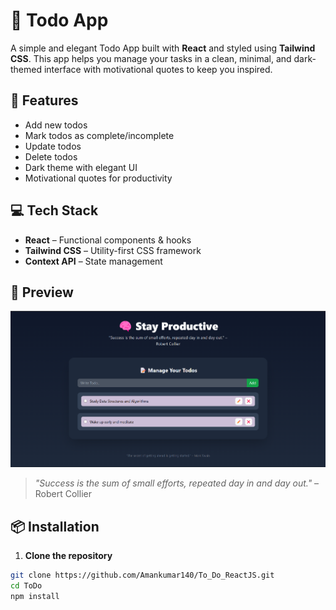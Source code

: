 # 📝 Todo App

A simple and elegant Todo App built with **React** and styled using **Tailwind CSS**. This app helps you manage your tasks in a clean, minimal, and dark-themed interface with motivational quotes to keep you inspired.

## 🚀 Features

- Add new todos
- Mark todos as complete/incomplete
- Update todos
- Delete todos
- Dark theme with elegant UI
- Motivational quotes for productivity

## 💻 Tech Stack

- **React** – Functional components & hooks
- **Tailwind CSS** – Utility-first CSS framework
- **Context API** – State management

## 📸 Preview

![Todo App Screenshot](./screenshot/Screenshot%202025-04-24%20015352.png)

> _"Success is the sum of small efforts, repeated day in and day out."_ – Robert Collier

## 📦 Installation

1. **Clone the repository**

```bash
git clone https://github.com/Amankumar140/To_Do_ReactJS.git
cd ToDo
npm install
